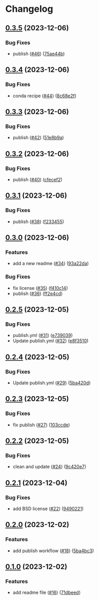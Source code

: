 # Changelog

## [0.3.5](https://github.com/gouarin/splinart-cpp/compare/v0.3.4...v0.3.5) (2023-12-06)


### Bug Fixes

* publish ([#46](https://github.com/gouarin/splinart-cpp/issues/46)) ([75ae44b](https://github.com/gouarin/splinart-cpp/commit/75ae44b6f3bc9a62ea686d762ed9cf42de52f16c))

## [0.3.4](https://github.com/gouarin/splinart-cpp/compare/v0.3.3...v0.3.4) (2023-12-06)


### Bug Fixes

* conda recipe ([#44](https://github.com/gouarin/splinart-cpp/issues/44)) ([8c68e2f](https://github.com/gouarin/splinart-cpp/commit/8c68e2fdcec7ea05fb39ecd7e5032c006cc9b30a))

## [0.3.3](https://github.com/gouarin/splinart-cpp/compare/v0.3.2...v0.3.3) (2023-12-06)


### Bug Fixes

* publish ([#42](https://github.com/gouarin/splinart-cpp/issues/42)) ([51e8b9a](https://github.com/gouarin/splinart-cpp/commit/51e8b9a0c986b562e45ae375401c1fdb5932f645))

## [0.3.2](https://github.com/gouarin/splinart-cpp/compare/v0.3.1...v0.3.2) (2023-12-06)


### Bug Fixes

* publish ([#40](https://github.com/gouarin/splinart-cpp/issues/40)) ([cfecef2](https://github.com/gouarin/splinart-cpp/commit/cfecef203f9356860a2bc19dc69a3fb5dda84239))

## [0.3.1](https://github.com/gouarin/splinart-cpp/compare/v0.3.0...v0.3.1) (2023-12-06)


### Bug Fixes

* publish ([#38](https://github.com/gouarin/splinart-cpp/issues/38)) ([f233455](https://github.com/gouarin/splinart-cpp/commit/f2334557661a8c5317042b1cf4ab9b7175e0f4b0))

## [0.3.0](https://github.com/gouarin/splinart-cpp/compare/v0.2.5...v0.3.0) (2023-12-06)


### Features

* add a new readme ([#34](https://github.com/gouarin/splinart-cpp/issues/34)) ([93a22da](https://github.com/gouarin/splinart-cpp/commit/93a22da4f116bab59e1bc9d52c0d3f9d77d585dd))


### Bug Fixes

* fix license ([#35](https://github.com/gouarin/splinart-cpp/issues/35)) ([f410c14](https://github.com/gouarin/splinart-cpp/commit/f410c1472148e92c50d0e06ea50a424609780848))
* publish ([#36](https://github.com/gouarin/splinart-cpp/issues/36)) ([ff2e4cd](https://github.com/gouarin/splinart-cpp/commit/ff2e4cd173619b3e1fef7955ecd808684a5aaf3f))

## [0.2.5](https://github.com/gouarin/splinart-cpp/compare/v0.2.4...v0.2.5) (2023-12-05)


### Bug Fixes

* publish.yml ([#31](https://github.com/gouarin/splinart-cpp/issues/31)) ([e739039](https://github.com/gouarin/splinart-cpp/commit/e73903916a6cf77728838e7c7062f70df52990f7))
* Update publish.yml ([#32](https://github.com/gouarin/splinart-cpp/issues/32)) ([e8f3510](https://github.com/gouarin/splinart-cpp/commit/e8f351031d02bccc01c7e252b02b624e7a83c0fb))

## [0.2.4](https://github.com/gouarin/splinart-cpp/compare/v0.2.3...v0.2.4) (2023-12-05)


### Bug Fixes

* Update publish.yml ([#29](https://github.com/gouarin/splinart-cpp/issues/29)) ([5ba420d](https://github.com/gouarin/splinart-cpp/commit/5ba420d71fd3ed8b1235925c87397ae8b79272c7))

## [0.2.3](https://github.com/gouarin/splinart-cpp/compare/v0.2.2...v0.2.3) (2023-12-05)


### Bug Fixes

* fix publish ([#27](https://github.com/gouarin/splinart-cpp/issues/27)) ([103ccde](https://github.com/gouarin/splinart-cpp/commit/103ccde51b6e72e9fc3665ebdd5e8998627f6796))

## [0.2.2](https://github.com/gouarin/splinart-cpp/compare/v0.2.1...v0.2.2) (2023-12-05)


### Bug Fixes

* clean and update ([#24](https://github.com/gouarin/splinart-cpp/issues/24)) ([9c420e7](https://github.com/gouarin/splinart-cpp/commit/9c420e7d254f9e200af73752d8a1d0d1a79d29a4))

## [0.2.1](https://github.com/gouarin/splinart-cpp/compare/v0.2.0...v0.2.1) (2023-12-04)


### Bug Fixes

* add BSD license ([#22](https://github.com/gouarin/splinart-cpp/issues/22)) ([9490221](https://github.com/gouarin/splinart-cpp/commit/9490221dd468871bebbc5bf447139de43e764813))

## [0.2.0](https://github.com/gouarin/splinart-cpp/compare/v0.1.0...v0.2.0) (2023-12-02)


### Features

* add publish workflow ([#18](https://github.com/gouarin/splinart-cpp/issues/18)) ([5ba4bc3](https://github.com/gouarin/splinart-cpp/commit/5ba4bc3275922a7fac521b6ca8a93b429bb8c669))

## [0.1.0](https://github.com/gouarin/splinart-cpp/compare/v0.0.1...v0.1.0) (2023-12-02)


### Features

* add readme file ([#16](https://github.com/gouarin/splinart-cpp/issues/16)) ([71dbeed](https://github.com/gouarin/splinart-cpp/commit/71dbeed4f6362b71da103a25e35608be6c3b6d28))
